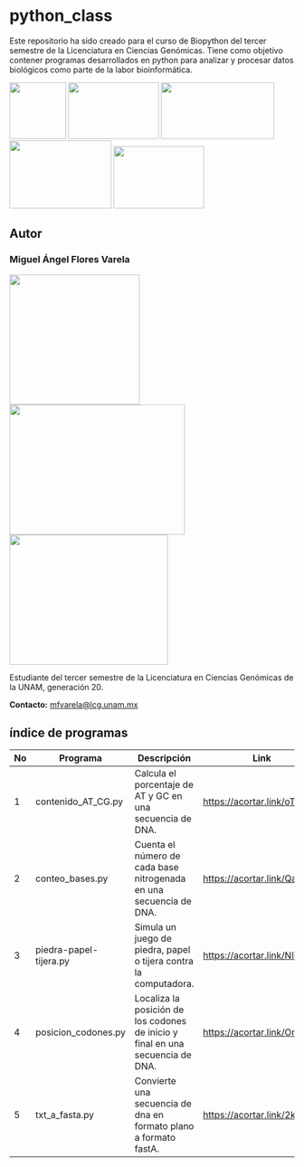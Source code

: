 # python_class
Este repositorio ha sido creado para el curso de Biopython del tercer semestre de la Licenciatura en Ciencias Genómicas. Tiene como objetivo contener programas desarrollados en python para  analizar y procesar datos biológicos como parte de la labor bioinformática. 

<img src="https://www.lcg.unam.mx/wp-content/uploads/2018/08/lcg_logo_azullcg-square.png" width="100" height="100"> <img src="https://logowik.com/content/uploads/images/unam2221.jpg" width="160" height="100"> <img src="https://www.matcuer.unam.mx/public/images/logos/CCG.jpg" width="200" height="100"> <img src="https://mexico.campus-party.org/wp-content/uploads/sites/31/2018/05/IBt-UNAM.jpg" width="180" height="120"> <img src="https://scontent.fcvj1-1.fna.fbcdn.net/v/t39.30808-6/319545979_927279391615679_8040181018443581264_n.jpg?_nc_cat=107&ccb=1-7&_nc_sid=a2f6c7&_nc_eui2=AeHpIEDDbOGVft_dJl4ChruJe0G6JkZYugd7QbomRli6ByrqqvPvm15XZocDuGqYwo0EiCYdkpnUAaO3yuJV6hkK&_nc_ohc=vAYnDrCzfWIAX-YieR-&_nc_ht=scontent.fcvj1-1.fna&oh=00_AfA9Ub3LzfryRWZW3nde8NYTjj697Y3bCCSElibz5ZykDA&oe=6501C527" width="160" height="110">
## Autor
### Miguel Ángel Flores Varela
<img src="https://github.com/StochasticMike12/python_class/blob/develop/multimedia/autor.jpg" width="230" height="230"> <img src="https://github.com/StochasticMike12/python_class/blob/develop/multimedia/genomicas.jpg" width="310" height="230"> <img src="https://github.com/StochasticMike12/python_class/blob/develop/multimedia/genomicos.jpg" width="280" height="230">

Estudiante del tercer semestre de la Licenciatura en Ciencias Genómicas de la UNAM, generación 20.

**Contacto:** mfvarela@lcg.unam.mx

## índice de programas
| No | Programa  | Descripción | Link |
| -- | -- | -- |--|
| 1 | contenido_AT_CG.py | Calcula el porcentaje de AT y GC en una secuencia de DNA. | https://acortar.link/oTtV5Q |
| 2 | conteo_bases.py | Cuenta el número de cada base nitrogenada en una secuencia de DNA. | https://acortar.link/QaVxlw |
| 3 | piedra-papel-tijera.py | Simula un juego de piedra, papel o tijera contra la computadora. | https://acortar.link/NlirbE |
| 4 | posicion_codones.py | Localiza la posición de los codones de inicio y final en una secuencia de DNA. | https://acortar.link/OnSCnT |
| 5 | txt_a_fasta.py | Convierte una secuencia de dna en formato plano a formato fastA. | https://acortar.link/2knw9D |
